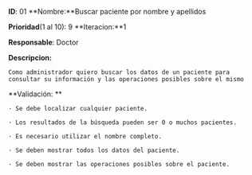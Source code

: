 
**ID**: 01 **Nombre:**Buscar paciente por nombre y apellidos

**Prioridad**(1 al 10): 9  **Iteracion:**1

**Responsable**: Doctor

**Descripcion:**

	Como administrador quiero buscar los datos de un paciente para consultar su información y las operaciones posibles sobre el mismo

**Validación: **

	· Se debe localizar cualquier paciente.

	· Los resultados de la búsqueda pueden ser 0 o muchos pacientes.

	· Es necesario utilizar el nombre completo.

	· Se deben mostrar todos los datos del paciente.

	· Se deben mostrar las operaciones posibles sobre el paciente.